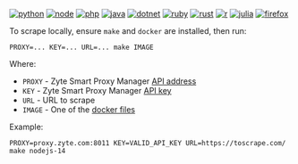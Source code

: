 [![python](https://github.com/zytedata/zyte-smartproxy-clients/workflows/Python/badge.svg)](https://github.com/zytedata/zyte-smartproxy-clients/actions?query=workflow:Python)
[![node](https://github.com/zytedata/zyte-smartproxy-clients/workflows/Node.js/badge.svg)](https://github.com/zytedata/zyte-smartproxy-clients/actions?query=workflow:Node.js)
[![php](https://github.com/zytedata/zyte-smartproxy-clients/workflows/PHP/badge.svg)](https://github.com/zytedata/zyte-smartproxy-clients/actions?query=workflow:PHP)
[![java](https://github.com/zytedata/zyte-smartproxy-clients/workflows/Java/badge.svg)](https://github.com/zytedata/zyte-smartproxy-clients/actions?query=workflow:Java)
[![dotnet](https://github.com/zytedata/zyte-smartproxy-clients/workflows/.NET/badge.svg)](https://github.com/zytedata/zyte-smartproxy-clients/actions?query=workflow:.NET)
[![ruby](https://github.com/zytedata/zyte-smartproxy-clients/workflows/Ruby/badge.svg)](https://github.com/zytedata/zyte-smartproxy-clients/actions?query=workflow:Ruby)
[![rust](https://github.com/zytedata/zyte-smartproxy-clients/workflows/Rust/badge.svg)](https://github.com/zytedata/zyte-smartproxy-clients/actions?query=workflow:Rust)
[![r](https://github.com/zytedata/zyte-smartproxy-clients/workflows/R/badge.svg)](https://github.com/zytedata/zyte-smartproxy-clients/actions?query=workflow:R)
[![julia](https://github.com/zytedata/zyte-smartproxy-clients/workflows/Julia/badge.svg)](https://github.com/zytedata/zyte-smartproxy-clients/actions?query=workflow:Julia)
[![firefox](https://github.com/zytedata/zyte-smartproxy-clients/workflows/Firefox/badge.svg)](https://github.com/zytedata/zyte-smartproxy-clients/actions?query=workflow:Firefox)


To scrape locally, ensure `make` and `docker` are installed, then run:
```
PROXY=... KEY=... URL=... make IMAGE
```

Where:
* `PROXY` - Zyte Smart Proxy Manager [API address](https://docs.zyte.com/smart-proxy-manager.html)
* `KEY` - Zyte Smart Proxy Manager [API key](https://app.zyte.com/account/signup/smart-proxy-manager)
* `URL` - URL to scrape
* `IMAGE` - One of the [docker files](docker)

Example:
```
PROXY=proxy.zyte.com:8011 KEY=VALID_API_KEY URL=https://toscrape.com/ make nodejs-14
```
